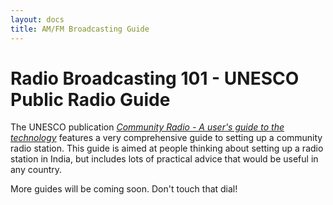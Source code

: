 ```yaml
---
layout: docs
title: AM/FM Broadcasting Guide
---
```


# Radio Broadcasting 101 - UNESCO Public Radio Guide

The UNESCO publication [*Community Radio - A user's guide to the technology*](img/CommunityRadioUserGuide.pdf)
features a very comprehensive guide to setting up a community radio station.
This guide is aimed at people thinking about setting up a radio station in
India, but includes lots of practical advice that would be useful in any
country.

More guides will be coming soon. Don't touch that dial!